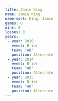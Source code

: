 ```yaml
---
title: Jamie King
name: Jamie King
name-sort: King, Jamie
games: 0
wins: 0
losses: 0
years:
 - year: 2010
   event: Brier
   team: "AB"
   position: Alternate
 - year: 2014
   event: Brier
   team: "AB"
   position: Alternate
 - year: 2015
   event: Brier
   team: "AB"
   position: Alternate
---
```

